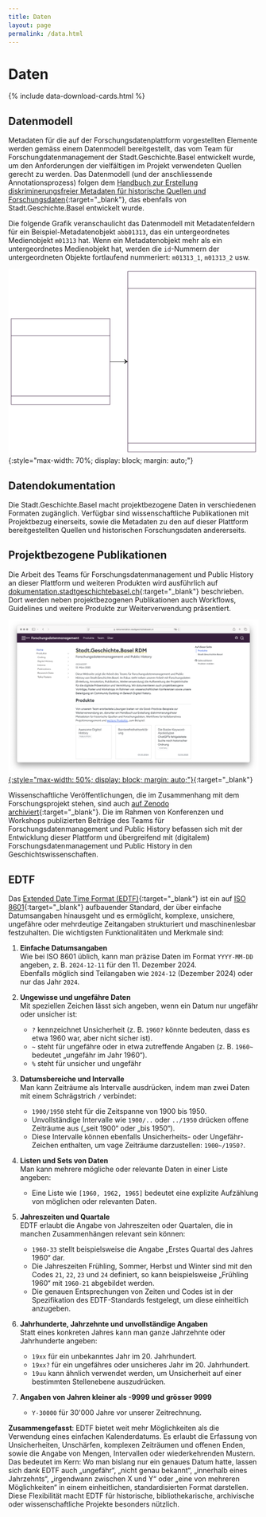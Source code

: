 ```yaml
---
title: Daten
layout: page
permalink: /data.html
---
```


# Daten

<div>{% include data-download-cards.html %}</div>

## Datenmodell

Metadaten für die auf der Forschungsdatenplattform vorgestellten Elemente werden gemäss einem Datenmodell bereitgestellt, das vom Team für Forschungdatenmanagement der Stadt.Geschichte.Basel entwickelt wurde, um den Anforderungen der vielfältigen im Projekt verwendeten Quellen gerecht zu werden. Das Datenmodell (und der anschliessende Annotationsprozess) folgen dem [Handbuch zur Erstellung diskriminerungsfreier Metadaten für historische Quellen und Forschungsdaten](https://maehr.github.io/diskriminierungsfreie-metadaten/){:target="\_blank"}, das ebenfalls von Stadt.Geschichte.Basel entwickelt wurde.

Die folgende Grafik veranschaulicht das Datenmodell mit Metadatenfeldern für ein Beispiel-Metadatenobjekt `abb01313`, das ein untergeordnetes Medienobjekt `m01313` hat. Wenn ein Metadatenobjekt mehr als ein untergeordnetes Medienobjekt hat, werden die `id`-Nummern der untergeordneten Objekte fortlaufend nummeriert: `m01313_1`, `m01313_2` usw.

![Datenmodell](assets/img/sgb_datamodel.svg){:style="max-width: 70%; display: block; margin: auto;"}

## Datendokumentation

Die Stadt.Geschichte.Basel macht projektbezogene Daten in verschiedenen Formaten zugänglich. Verfügbar sind wissenschaftliche Publikationen mit Projektbezug einerseits, sowie die Metadaten zu den auf dieser Plattform bereitgestellten Quellen und historischen Forschungsdaten andererseits.

## Projektbezogene Publikationen

Die Arbeit des Teams für Forschungsdatenmanagement und Public History an dieser Plattform und weiteren Produkten wird ausführlich auf [dokumentation.stadtgeschichtebasel.ch](https://dokumentation.stadtgeschichtebasel.ch){:target="\_blank"} beschrieben. Dort werden neben projektbezogenen Publikationen auch Workflows, Guidelines und weitere Produkte zur Weiterverwendung präsentiert.

[![Screenshot der Dokumentationswebsite](assets/img/screenshots/dokumentation.png){:style="max-width: 50%; display: block; margin: auto;"}](https://dokumentation.stadtgeschichtebasel.ch){:target="\_blank"}

Wissenschaftliche Veröffentlichungen, die im Zusammenhang mit dem Forschungsprojekt stehen, sind auch [auf Zenodo archiviert](https://zenodo.org/communities/stadt-geschichte-basel){:target="\_blank"}. Die im Rahmen von Konferenzen und Workshops publizierten Beiträge des Teams für Forschungsdatenmanagement und Public History befassen sich mit der Entwicklung dieser Plattform und übergreifend mit (digitalem) Forschungsdatenmanagement und Public History in den Geschichtswissenschaften.

## EDTF

Das [Extended Date Time Format (EDTF)](https://www.loc.gov/standards/datetime/){:target="\_blank"} ist ein auf [ISO 8601](https://www.iso.org/iso-8601-date-and-time-format.html){:target="\_blank"} aufbauender Standard, der über einfache Datumsangaben hinausgeht und es ermöglicht, komplexe, unsichere, ungefähre oder mehrdeutige Zeitangaben strukturiert und maschinenlesbar festzuhalten. Die wichtigsten Funktionalitäten und Merkmale sind:

1. **Einfache Datumsangaben**  
   Wie bei ISO 8601 üblich, kann man präzise Daten im Format `YYYY-MM-DD` angeben, z. B. `2024-12-11` für den 11. Dezember 2024.  
   Ebenfalls möglich sind Teilangaben wie `2024-12` (Dezember 2024) oder nur das Jahr `2024`.
2. **Ungewisse und ungefähre Daten**  
   Mit speziellen Zeichen lässt sich angeben, wenn ein Datum nur ungefähr oder unsicher ist:

   - `?` kennzeichnet Unsicherheit (z. B. `1960?` könnte bedeuten, dass es etwa 1960 war, aber nicht sicher ist).
   - `~` steht für ungefähre oder in etwa zutreffende Angaben (z. B. `1960~` bedeutet „ungefähr im Jahr 1960“).
   - `%` steht für unsicher und ungefähr

3. **Datumsbereiche und Intervalle**  
   Man kann Zeiträume als Intervalle ausdrücken, indem man zwei Daten mit einem Schrägstrich `/` verbindet:

   - `1900/1950` steht für die Zeitspanne von 1900 bis 1950.
   - Unvollständige Intervalle wie `1900/..` oder `../1950` drücken offene Zeiträume aus („seit 1900“ oder „bis 1950“).
   - Diese Intervalle können ebenfalls Unsicherheits- oder Ungefähr-Zeichen enthalten, um vage Zeiträume darzustellen: `1900~/1950?`.

4. **Listen und Sets von Daten**  
   Man kann mehrere mögliche oder relevante Daten in einer Liste angeben:

   - Eine Liste wie `[1960, 1962, 1965]` bedeutet eine explizite Aufzählung von möglichen oder relevanten Daten.

5. **Jahreszeiten und Quartale**  
   EDTF erlaubt die Angabe von Jahreszeiten oder Quartalen, die in manchen Zusammenhängen relevant sein können:

   - `1960-33` stellt beispielsweise die Angabe „Erstes Quartal des Jahres 1960“ dar.
   - Die Jahreszeiten Frühling, Sommer, Herbst und Winter sind mit den Codes `21`, `22`, `23` und `24` definiert, so kann beispielsweise „Frühling 1960“ mit `1960-21` abgebildet werden.
   - Die genauen Entsprechungen von Zeiten und Codes ist in der Spezifikation des EDTF-Standards festgelegt, um diese einheitlich anzugeben.

6. **Jahrhunderte, Jahrzehnte und unvollständige Angaben**  
   Statt eines konkreten Jahres kann man ganze Jahrzehnte oder Jahrhunderte angeben:
   - `19xx` für ein unbekanntes Jahr im 20. Jahrhundert.
   - `19xx?` für ein ungefähres oder unsicheres Jahr im 20. Jahrhundert.
   - `19uu` kann ähnlich verwendet werden, um Unsicherheit auf einer bestimmten Stellenebene auszudrücken.
7. **Angaben von Jahren kleiner als -9999 und grösser 9999**
   - `Y-30000` für 30'000 Jahre vor unserer Zeitrechnung.

**Zusammengefasst**: EDTF bietet weit mehr Möglichkeiten als die Verwendung eines einfachen Kalenderdatums. Es erlaubt die Erfassung von Unsicherheiten, Unschärfen, komplexen Zeiträumen und offenen Enden, sowie die Angabe von Mengen, Intervallen oder wiederkehrenden Mustern. Das bedeutet im Kern: Wo man bislang nur ein genaues Datum hatte, lassen sich dank EDTF auch „ungefähr“, „nicht genau bekannt“, „innerhalb eines Jahrzehnts“, „irgendwann zwischen X und Y“ oder „eine von mehreren Möglichkeiten“ in einem einheitlichen, standardisierten Format darstellen. Diese Flexibilität macht EDTF für historische, bibliothekarische, archivische oder wissenschaftliche Projekte besonders nützlich.

<script type="application/ld+json">
  {
      "@context":"https://schema.org/",
      "@type":"Dataset",
      "name":"{{ site.title | escape }} Data",
      "description":"Metadata and data derived from {{ site.title | escape }}. {{ site.description | escape }}",
      {% if site.keywords %}"keywords": {% assign keywords = site.keywords | split: ';' %} {{ keywords | jsonify }},{% endif %}
      "url":"{{ page.url | absolute_url }}",
      "license" : "https://creativecommons.org/publicdomain/zero/1.0/",
      "creator": [
          {
              "@type": "Organization",
              "sameAs": "{{ site.organization-link }}",
              "name": "{{ site.organization-name | escape }}"
          }
      ],
      "hasPart" : [
          {% if site.data.theme.metadata-facets-fields %}
          {
              "@type": "Dataset",
              "name": "{{ site.title | escape }} Metadata Facets",
              "description": "Unique values and counts of metadata facet fields.",
              "license" : "https://creativecommons.org/publicdomain/zero/1.0/",
              "distribution":[
                  {
                      "@type":"DataDownload",
                      "encodingFormat":"JSON",
                      "contentUrl":"{{ '/assets/data/facets.json' | absolute_url }}"
                  }
              ]
          },
          {%- endif -%}
          {% if stubs contains "subject" %}
          {
              "@type": "Dataset",
              "name": "{{ site.title | escape }} metadata subject counts",
              "description": "Unique values and counts of metadata subject fields.",
              "license" : "https://creativecommons.org/publicdomain/zero/1.0/",
              "distribution":[
                  {
                      "@type":"DataDownload",
                      "encodingFormat":"CSV",
                      "contentUrl":"{{ '/assets/data/subjects.csv' | absolute_url }}"
                  },
                  {
                      "@type":"DataDownload",
                      "encodingFormat":"JSON",
                      "contentUrl":"{{ '/assets/data/subjects.json' | absolute_url }}"
                  }
              ]
          },
          {%- endif -%}
          {% if stubs contains "location" %}
          {
              "@type": "Dataset",
              "name": "{{ site.title | escape }} metadata location counts",
              "description": "Unique values and counts of metadata location fields.",
              "license" : "https://creativecommons.org/publicdomain/zero/1.0/",
              "distribution":[
                  {
                      "@type":"DataDownload",
                      "encodingFormat":"CSV",
                      "contentUrl":"{{ '/assets/data/locations.csv' | absolute_url }}"
                  },
                  {
                      "@type":"DataDownload",
                      "encodingFormat":"JSON",
                      "contentUrl":"{{ '/assets/data/locations.json' | absolute_url }}"
                  }
              ]
          },
          {%- endif -%}
          {% if stubs contains "map" %}
          {
              "@type": "Dataset",
              "name": "{{ site.title | escape }} geographic metadata",
              "description": "Geojson data containing all objects with lat-longs and associated descriptive metadata.",
              "license" : "https://creativecommons.org/publicdomain/zero/1.0/",
              "distribution":[
                  {
                      "@type":"DataDownload",
                      "encodingFormat":"JSON",
                      "contentUrl":"{{ '/assets/data/geodata.json' | absolute_url }}"
                  }
              ]
          },
          {%- endif -%}
          {% if stubs contains "timeline" %}
          {
              "@type": "Dataset",
              "name": "{{ site.title | escape }} timeline metadata",
              "description": "Time-based metadata formatted for TimelineJS or other applications.",
              "license" : "https://creativecommons.org/publicdomain/zero/1.0/",
              "distribution":[
                  {
                      "@type":"DataDownload",
                      "encodingFormat":"JSON",
                      "contentUrl":"{{ '/assets/data/timelinejs.json' | absolute_url }}"
                  }
              ]
          },
          {%- endif -%}
          {
              "@type": "Dataset",
              "name": "{{ site.title | escape }} full metadata",
              "description": "Complete metadata export for {{ site.title | escape }} objects.",
              "license" : "https://creativecommons.org/publicdomain/zero/1.0/",
              "distribution":[
                  {
                      "@type":"DataDownload",
                      "encodingFormat":"CSV",
                      "contentUrl":"{{ '/assets/data/metadata.csv' | absolute_url }}"
                  },
                  {
                      "@type":"DataDownload",
                      "encodingFormat":"JSON",
                      "contentUrl":"{{ '/assets/data/metadata.json' | absolute_url }}"
                  }
              ]
          }
      ]
  }
</script>
